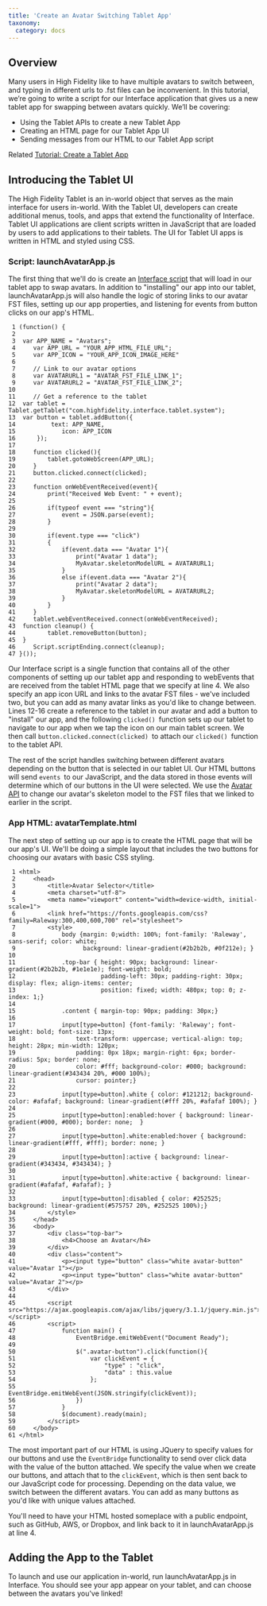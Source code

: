 ```yaml
---
title: 'Create an Avatar Switching Tablet App'
taxonomy:
  category: docs
---
```


## Overview

Many users in High Fidelity like to have multiple avatars to switch between, and typing in different urls to .fst files can be inconvenient. In this tutorial, we’re going to write a script for our Interface application that gives us a new tablet app for swapping between avatars quickly. We’ll be covering:

- Using the Tablet APIs to create a new Tablet App
- Creating an HTML page for our Tablet App UI
- Sending messages from our HTML to our Tablet App script

Related [Tutorial: Create a Tablet App](https://wiki.highfidelity.com/wiki/Tutorial:_Create_a_Tablet_App)

## Introducing the Tablet UI

The High Fidelity Tablet is an in-world object that serves as the main interface for users in-world. With the Tablet UI, developers can create additional menus, tools, and apps that extend the functionality of Interface. Tablet UI applications are client scripts written in JavaScript that are loaded by users to add applications to their tablets. The UI for Tablet UI apps is written in HTML and styled using CSS.

### Script: launchAvatarApp.js

The first thing that we'll do is create an [Interface script](https://wiki.highfidelity.com/wiki/Script_Types_Overview) that will load in our tablet app to swap avatars. In addition to "installing" our app into our tablet, launchAvatarApp.js will also handle the logic of storing links to our avatar FST files, setting up our app properties, and listening for events from button clicks on our app's HTML.

```
 1 (function() {
 2 
 3 	var APP_NAME = "Avatars";
 4     var APP_URL = "YOUR_APP_HTML_FILE_URL";
 5     var APP_ICON = "YOUR_APP_ICON_IMAGE_HERE"
 6 	
 7     // Link to our avatar options
 8     var AVATARURL1 = "AVATAR_FST_FILE_LINK_1";
 9     var AVATARURL2 = "AVATAR_FST_FILE_LINK_2";
10     
11     // Get a reference to the tablet 
12 	var tablet = Tablet.getTablet("com.highfidelity.interface.tablet.system");
13 	var button = tablet.addButton({
14         	text: APP_NAME,
15             icon: APP_ICON
16     	});
17 
18     function clicked(){
19         tablet.gotoWebScreen(APP_URL);
20     }
21     button.clicked.connect(clicked);
22 
23     function onWebEventReceived(event){
24         print("Received Web Event: " + event);
25 
26         if(typeof event === "string"){
27             event = JSON.parse(event);
28         }
29 
30         if(event.type === "click")
31         {
32             if(event.data === "Avatar 1"){
33                 print("Avatar 1 data");
34                 MyAvatar.skeletonModelURL = AVATARURL1;
35             }
36             else if(event.data === "Avatar 2"){
37                 print("Avatar 2 data");
38                 MyAvatar.skeletonModelURL = AVATARURL2;
39             }
40         }
41     }
42     tablet.webEventReceived.connect(onWebEventReceived);
43 	function cleanup() {
44         tablet.removeButton(button);
45 	}
46     Script.scriptEnding.connect(cleanup);
47 }());

```

Our Interface script is a single function that contains all of the other components of setting up our tablet app and responding to webEvents that are received from the tablet HTML page that we specify at line 4. We also specify an app icon URL and links to the avatar FST files - we've included two, but you can add as many avatar links as you'd like to change between. Lines 12-16 create a reference to the tablet in our avatar and add a button to "install" our app, and the following `clicked() `function sets up our tablet to navigate to our app when we tap the icon on our main tablet screen. We then call `button.clicked.connect(clicked) `to attach our `clicked() `function to the tablet API.

The rest of the script handles switching between different avatars depending on the button that is selected in our tablet UI. Our HTML buttons will send `events `to our JavaScript, and the data stored in those events will determine which of our buttons in the UI were selected. We use the [Avatar API](https://wiki.highfidelity.com/wiki/Avatar_API) to change our avatar's skeleton model to the FST files that we linked to earlier in the script.

### App HTML: avatarTemplate.html

The next step of setting up our app is to create the HTML page that will be our app's UI. We'll be doing a simple layout that includes the two buttons for choosing our avatars with basic CSS styling.

```
 1 <html>
 2     <head>
 3         <title>Avatar Selector</title>
 4         <meta charset="utf-8">
 5         <meta name="viewport" content="width=device-width, initial-scale=1">
 6         <link href="https://fonts.googleapis.com/css?family=Raleway:300,400,600,700" rel="stylesheet">
 7         <style>
 8             body {margin: 0;width: 100%; font-family: 'Raleway', sans-serif; color: white;
 9                   background: linear-gradient(#2b2b2b, #0f212e); }
10 
11             .top-bar { height: 90px; background: linear-gradient(#2b2b2b, #1e1e1e); font-weight: bold;
12                        padding-left: 30px; padding-right: 30px; display: flex; align-items: center;
13                        position: fixed; width: 480px; top: 0; z-index: 1;}
14             
15             .content { margin-top: 90px; padding: 30px;}
16 
17             input[type=button] {font-family: 'Raleway'; font-weight: bold; font-size: 13px;
18                 text-transform: uppercase; vertical-align: top; height: 28px; min-width: 120px;
19                 padding: 0px 18px; margin-right: 6px; border-radius: 5px; border: none;
20                 color: #fff; background-color: #000; background: linear-gradient(#343434 20%, #000 100%);
21                 cursor: pointer;}
22 
23             input[type=button].white { color: #121212; background-color: #afafaf; background: linear-gradient(#fff 20%, #afafaf 100%); }
24 
25             input[type=button]:enabled:hover { background: linear-gradient(#000, #000); border: none;  }
26            
27             input[type=button].white:enabled:hover { background: linear-gradient(#fff, #fff); border: none; }
28 
29             input[type=button]:active { background: linear-gradient(#343434, #343434); }
30            
31             input[type=button].white:active { background: linear-gradient(#afafaf, #afafaf); }
32 
33             input[type=button]:disabled { color: #252525; background: linear-gradient(#575757 20%, #252525 100%);}
34         </style>
35     </head>
36     <body>
37         <div class="top-bar">
38             <h4>Choose an Avatar</h4>
39         </div>
40         <div class="content">
41             <p><input type="button" class="white avatar-button" value="Avatar 1"></p>
42             <p><input type="button" class="white avatar-button" value="Avatar 2"></p>
43         </div>
44 
45         <script src="https://ajax.googleapis.com/ajax/libs/jquery/3.1.1/jquery.min.js"></script>
46         <script>
47             function main() {
48                 EventBridge.emitWebEvent("Document Ready");
49                 
50                 $(".avatar-button").click(function(){
51                     var clickEvent = {
52                         "type" : "click",
53                         "data" : this.value
54                     };
55                     EventBridge.emitWebEvent(JSON.stringify(clickEvent));
56                 })
57             }
58             $(document).ready(main);
59         </script>
60     </body>
61 </html>

```

The most important part of our HTML is using JQuery to specify values for our buttons and use the `EventBridge` functionality to send over click data with the value of the button attached. We specify the value when we create our buttons, and attach that to the `clickEvent`, which is then sent back to our JavaScript code for processing. Depending on the data value, we switch between the different avatars. You can add as many buttons as you'd like with unique values attached.

You'll need to have your HTML hosted someplace with a public endpoint, such as GitHub, AWS, or Dropbox, and link back to it in launchAvatarApp.js at line 4.

## Adding the App to the Tablet

To launch and use our application in-world, run launchAvatarApp.js in Interface. You should see your app appear on your tablet, and can choose between the avatars you've linked!


